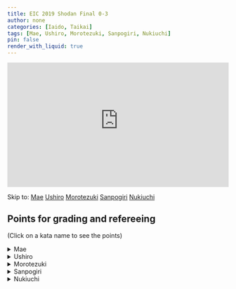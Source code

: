 ```yaml
---
title: EIC 2019 Shodan Final 0-3
author: none
categories: [Iaido, Taikai]
tags: [Mae, Ushiro, Morotezuki, Sanpogiri, Nukiuchi]
pin: false
render_with_liquid: true
---
```


<style>
.yt {
  position: relative;
  display: block;
  width: 100%; /* width of iframe wrapper */
  height: 0;
  margin: auto;
  padding: 0% 0% 56.25%; /* 16:9 ratio */
  overflow: hidden;
}
.yt iframe {
  position: absolute;
  top: 0; bottom: 0; left: 0;
  width: 100%;
  height: 100%;
  border: 0;
}
</style>


<div class="yt">
  <iframe name="recording" width="560" height="315" src="https://www.youtube-nocookie.com/embed/hmyaSGIwMUU?start=0" allow="autoplay;" allowfullscreen></iframe>
</div>

Skip to: <a href="https://www.youtube-nocookie.com/embed/hmyaSGIwMUU?start=65&autoplay=1" class="post-tag no-text-decoration" target="recording">Mae</a> <a href="https://www.youtube-nocookie.com/embed/hmyaSGIwMUU?start=108&autoplay=1" class="post-tag no-text-decoration" target="recording">Ushiro</a> <a href="https://www.youtube-nocookie.com/embed/hmyaSGIwMUU?start=163&autoplay=1" class="post-tag no-text-decoration" target="recording">Morotezuki</a> <a href="https://www.youtube-nocookie.com/embed/hmyaSGIwMUU?start=208&autoplay=1" class="post-tag no-text-decoration" target="recording">Sanpogiri</a> <a href="https://www.youtube-nocookie.com/embed/hmyaSGIwMUU?start=255&autoplay=1" class="post-tag no-text-decoration" target="recording">Nukiuchi</a> 

<!--VID2
<div class="yt">
  <iframe width="560" height="315" src="https://www.youtube-nocookie.com/embed/hmyaSGIwMUU2?start=02" allowfullscreen></iframe>
</div>
VID2-->
<!--timestamps2-->
## Points for grading and refereeing
(Click on a kata name to see the points)


<details>
<summary>
Mae
</summary>
<blockquote>
a. Does the performer do enough Sayabiki when they cut the opponent's face with Nukitsuke?<br>
b. Is the sword taken into Furikaburi with a feeling of thrusting to behind the left ear?<br>
c. Is the tip of the sword above the horizontal position when in Furikaburi?<br>
d. Is the sword brought down without hesitation during Kirioroshi?<br>
e. Is the tip of the sword slightly below horizontal at the end of Kirioroshi?<br>
f. Is the shape and form of Chiburi correct?<br>
g. Is Noto performed correctly?
</blockquote>
</details>

<details>
<summary>
Ushiro
</summary>
<blockquote>
a. When the turn is made, is the left foot moved sufficiently to the front left?<br>
b. Is the horizontal cut made to the opponent's temple?
</blockquote>
</details>

<details>
<summary>
Morotezuki
</summary>
<blockquote>
a. Is the initial cut correctly made from the opponent's upper head down to their chin when making Nuki Uchi?<br>
b. Does the performer bring their left foot up behind their right? Is Chudan No Kamae correctly made and the sword thrust into the correct target of the body? Is the thrust made with certainty?<br>
c. Does the performer bring their sword above their head in a parrying action when pulling it out from the first opponent?
</blockquote>
</details>

<details>
<summary>
Sanpogiri
</summary>
<blockquote>
a. Is the initial cut to the first opponent made through the correct diagonal angle from the top right side of the head down to the base of the chin?<br>
b. Is the cut to the opponent on the left performed without hesitation?<br>
c. Is the sword brought up to Furikaburi with a parrying action and does the last cut finish at the horizontal?
</blockquote>
</details>

<details>
<summary>
Nukiuchi
</summary>
<blockquote>
a. When the sword is drawn up and out, have both feet moved back adequately to evade the downward cut of the opponent?<br>
b. When the right hand is taken upwards, is it in the center line of the body and is the step forwards with the right foot sufficient to enable the sword to reach the target?
</blockquote>
</details>

